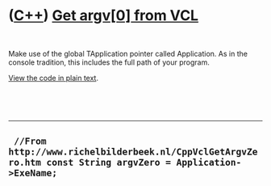 
 

 

 

 

 

([C++](Cpp.md)) [Get argv\[0\] from VCL](CppVclGetArgvZero.md)
================================================================

 

Make use of the global TApplication pointer called Application. As in
the console tradition, this includes the full path of your program.

[View the code in plain text](CppVclGetArgvZero.txt).

 

 

  --------------------------------------------------------------------------------------------------------------
  ` //From http://www.richelbilderbeek.nl/CppVclGetArgvZero.htm const String argvZero = Application->ExeName;`
  --------------------------------------------------------------------------------------------------------------

 

 

 

 

 

 


